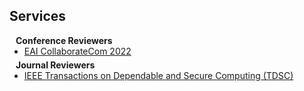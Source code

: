 ## Services

<h4 style="margin:0 10px 0;">Conference Reviewers</h4>

<ul style="margin:0 0 5px;">
  <li><a href="https://collaboratecom.eai-conferences.org/2022/#:~:text=The%2018th%20International%20Conference%20on,in%20collaborative%20networking%2C%20technology%20and"><autocolor>EAI CollaborateCom 2022</autocolor></a></li>
  
</ul>

<h4 style="margin:0 10px 0;">Journal Reviewers</h4>

<ul style="margin:0 0 20px;">
  <li><a href="https://ieeexplore.ieee.org/xpl/RecentIssue.jsp?punumber=8858"><autocolor>IEEE Transactions on Dependable and Secure Computing (TDSC)</autocolor></a></li>
</ul>